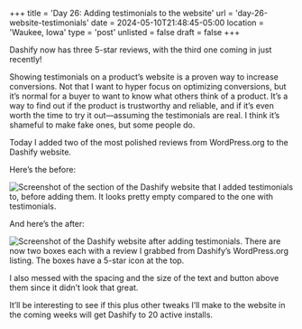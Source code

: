 +++
title = 'Day 26: Adding testimonials to the website'
url = 'day-26-website-testimonials'
date = 2024-05-10T21:48:45-05:00
location = 'Waukee, Iowa'
type = 'post'
unlisted = false
draft = false
+++

Dashify now has three 5-star reviews, with the third one coming in just recently!

Showing testimonials on a product’s website is a proven way to increase conversions. Not that I want to hyper focus on optimizing conversions, but it’s normal for a buyer to want to know what others think of a product. It’s a way to find out if the product is trustworthy and reliable, and if it’s even worth the time to try it out—assuming the testimonials are real. I think it’s shameful to make fake ones, but some people do.

Today I added two of the most polished reviews from WordPress.org to the Dashify website.

Here’s the before:

![Screenshot of the section of the Dashify website that I added testimonials to, before adding them. It looks pretty empty compared to the one with testimonials.](/day-26-website-testimonials/without-testimonials.png)

And here’s the after:

![Screenshot of the Dashify website after adding testimonials. There are now two boxes each with a review I grabbed from Dashify’s WordPress.org listing. The boxes have a 5-star icon at the top.](/day-26-website-testimonials/with-testimonials.png)

I also messed with the spacing and the size of the text and button above them since it didn’t look that great.

It’ll be interesting to see if this plus other tweaks I’ll make to the website in the coming weeks will get Dashify to 20 active installs.
